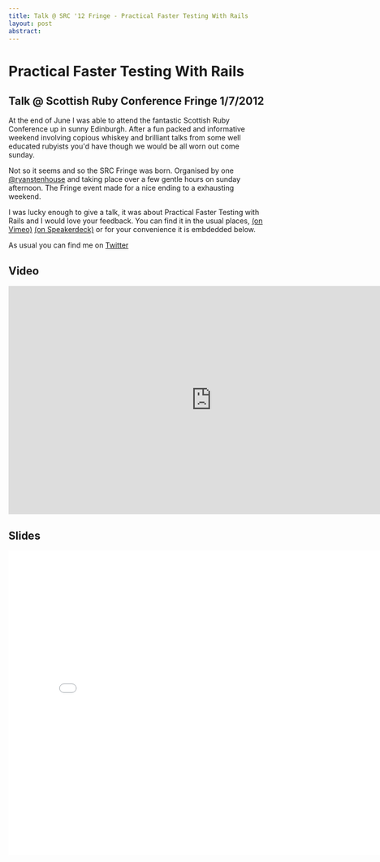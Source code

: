 ```yaml
---
title: Talk @ SRC '12 Fringe - Practical Faster Testing With Rails
layout: post 
abstract: 
---
```

Practical Faster Testing With Rails
=========================================
Talk @ Scottish Ruby Conference Fringe 1/7/2012
-----------------------------------------

At the end of June I was able to attend the fantastic Scottish Ruby
Conference up in sunny Edinburgh. After a fun packed and informative
weekend involving copious whiskey and brilliant talks from some well
educated rubyists you'd have though we would be all worn out come
sunday.

Not so it seems and so the SRC Fringe was born. Organised by one
[@ryanstenhouse](http://twitter.com/ryanstenhouse) and taking place
over a few gentle hours on sunday afternoon. The Fringe event made for
a nice ending to a exhausting weekend.

I was lucky enough to give a talk, it was about Practical Faster Testing
with Rails and I would love your feedback. You can find it in the usual
places, [(on Vimeo)]( http://vimeo.com/45474361 )
[(on Speakerdeck)]( https://speakerdeck.com/u/jonrowe/p/practical-faster-testing-with-rails )
or for your convenience it is embdedded below.

As usual you can find me on [Twitter]( https://twitter.com/jonrowe)

Video
-----

<iframe src="http://player.vimeo.com/video/45474361?byline=0&amp;portrait=0" width="800" height="450" frameborder="0" webkitAllowFullScreen='true' mozallowfullscreen='true' allowFullScreen='true'>
</iframe>

Slides
------

<iframe class="speakerdeck-iframe" frameborder="0" src="//speakerdeck.com/embed/4ff052bb0b4f3b002200af27?" allowfullscreen="true" mozallowfullscreen="true" webkitallowfullscreen="true" width="800" height="600">
</iframe>
